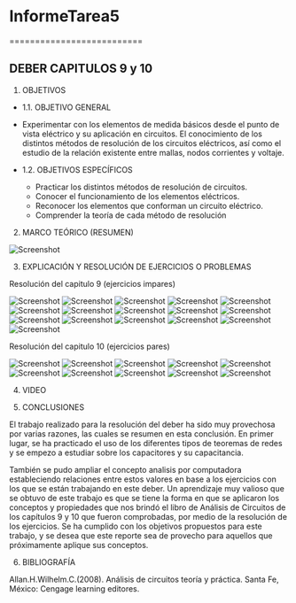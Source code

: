 # InformeTarea5
==========================
## DEBER CAPITULOS 9 y 10
1. OBJETIVOS
* 1.1. OBJETIVO GENERAL
* Experimentar con los elementos de medida básicos desde el punto de vista eléctrico y su aplicación en circuitos. El conocimiento  de los distintos métodos de resolución de los circuitos eléctricos, así como el estudio de la relación existente entre mallas, nodos corrientes y voltaje.

* 1.2. OBJETIVOS ESPECÍFICOS
  *	Practicar los distintos métodos de resolución de circuitos.
  * Conocer el funcionamiento de los elementos eléctricos.
  * Reconocer los elementos que conforman un circuito eléctrico.
  *	Comprender la teoría de cada método de resolución 


2. MARCO TEÓRICO (RESUMEN)

![Screenshot](DEBER9Y10/1.jpg)

3. EXPLICACIÓN Y RESOLUCIÓN DE EJERCICIOS O PROBLEMAS

Resolución del capitulo 9 (ejercicios impares)

![Screenshot](DEBER9Y10/2.jpg)
![Screenshot](DEBER9Y10/3.jpg)
![Screenshot](DEBER9Y10/4.jpg)
![Screenshot](DEBER9Y10/5.jpg)
![Screenshot](DEBER9Y10/6.jpg)
![Screenshot](DEBER9Y10/7.jpg)
![Screenshot](DEBER9Y10/8.jpg)
![Screenshot](DEBER9Y10/9.jpg)
![Screenshot](DEBER9Y10/10.jpg)
![Screenshot](DEBER9Y10/11.jpg)
![Screenshot](DEBER9Y10/12.jpg)
![Screenshot](DEBER9Y10/13.jpg)
![Screenshot](DEBER9Y10/14.jpg)
![Screenshot](DEBER9Y10/15.jpg)
![Screenshot](DEBER9Y10/16.jpg)
![Screenshot](DEBER9Y10/17.jpg)

Resolución del capitulo 10 (ejercicios pares)

![Screenshot](DEBER9Y10/18.jpg)
![Screenshot](DEBER9Y10/19.jpg)
![Screenshot](DEBER9Y10/20.jpg)
![Screenshot](DEBER9Y10/21.jpg)
![Screenshot](DEBER9Y10/22.jpg)
![Screenshot](DEBER9Y10/23.jpg)
![Screenshot](DEBER9Y10/24.jpg)
![Screenshot](DEBER9Y10/25.jpg)
![Screenshot](DEBER9Y10/26.jpg)
![Screenshot](DEBER9Y10/27.jpg)

4. VIDEO


5. CONCLUSIONES

El trabajo realizado para la resolución del deber ha sido muy provechosa por varias razones, las cuales se resumen en esta conclusión. En primer lugar, se ha practicado el uso de los diferentes tipos de teoremas de redes y se empezo a estudiar sobre los capacitores y su capacitancia.

También se pudo ampliar el concepto analisis por computadora estableciendo relaciones entre estos valores en base a los ejercicios con los que se están trabajando en este deber. Un aprendizaje muy valioso que se obtuvo de este trabajo es que se tiene la forma en que se aplicaron los conceptos y propiedades que nos brindó el libro de Análisis de Circuitos de los capítulos 9 y 10 que fueron comprobadas, por medio de la resolución de los ejercicios. Se ha cumplido con los objetivos propuestos para este trabajo, y se desea que este reporte sea de provecho para aquellos que próximamente aplique sus conceptos.

6. BIBLIOGRAFÍA

Allan.H.Wilhelm.C.(2008). Análisis de circuitos teoría y práctica. Santa Fe, México: Cengage learning editores.
